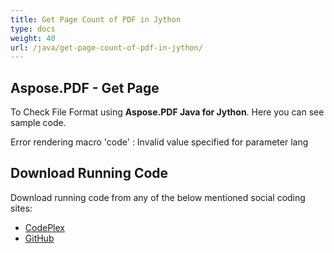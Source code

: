 ```yaml
---
title: Get Page Count of PDF in Jython
type: docs
weight: 40
url: /java/get-page-count-of-pdf-in-jython/
---
```


## **Aspose.PDF - Get Page**
To Check File Format using **Aspose.PDF Java for Jython**. Here you can see sample code.

Error rendering macro 'code' : Invalid value specified for parameter lang
## **Download Running Code**
Download running code from any of the below mentioned social coding sites:

- [CodePlex](https://asposepdfjavajython.codeplex.com/releases)
- [GitHub](https://github.com/aspose-pdf/Aspose.PDF-for-Java/releases)
